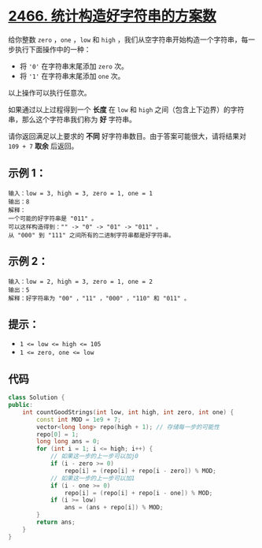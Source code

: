 # [2466. 统计构造好字符串的方案数](https://leetcode.cn/problems/count-ways-to-build-good-strings/)

给你整数 `zero` ，`one` ，`low` 和 `high` ，我们从空字符串开始构造一个字符串，每一步执行下面操作中的一种：

- 将 `'0'` 在字符串末尾添加 `zero` 次。
- 将 `'1'` 在字符串末尾添加 `one` 次。

以上操作可以执行任意次。

如果通过以上过程得到一个 **长度** 在 `low` 和 `high` 之间（包含上下边界）的字符串，那么这个字符串我们称为 **好** 字符串。

请你返回满足以上要求的 **不同** 好字符串数目。由于答案可能很大，请将结果对 `109 + 7` **取余** 后返回。

## **示例 1：**

```
输入：low = 3, high = 3, zero = 1, one = 1
输出：8
解释：
一个可能的好字符串是 "011" 。
可以这样构造得到："" -> "0" -> "01" -> "011" 。
从 "000" 到 "111" 之间所有的二进制字符串都是好字符串。
```

## **示例 2：**

```
输入：low = 2, high = 3, zero = 1, one = 2
输出：5
解释：好字符串为 "00" ，"11" ，"000" ，"110" 和 "011" 。
```

## **提示：**

- `1 <= low <= high <= 105`
- `1 <= zero, one <= low`

## 代码

```cpp
class Solution {
public:
    int countGoodStrings(int low, int high, int zero, int one) {
        const int MOD = 1e9 + 7;
        vector<long long> repo(high + 1); // 存储每一步的可能性
        repo[0] = 1;
        long long ans = 0;
        for (int i = 1; i <= high; i++) {
            // 如果这一步的上一步可以加j0
            if (i - zero >= 0)
                repo[i] = (repo[i] + repo[i - zero]) % MOD;
            // 如果这一步的上一步可以加1
            if (i - one >= 0)
                repo[i] = (repo[i] + repo[i - one]) % MOD;
            if (i >= low)
                ans = (ans + repo[i]) % MOD;
        }
        return ans;
    }
}
```

